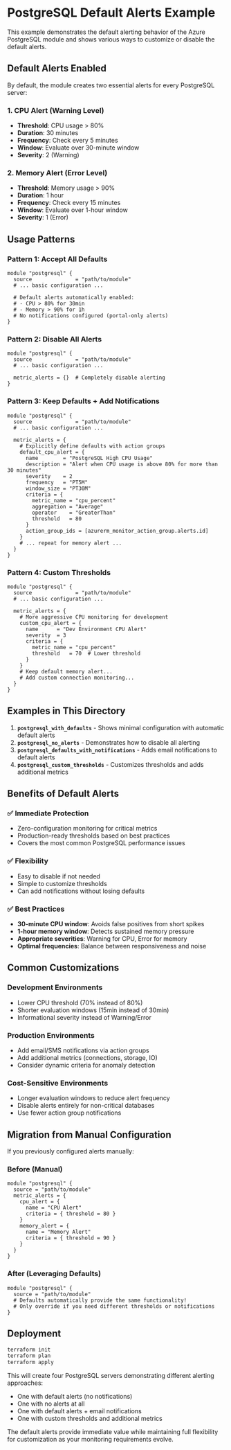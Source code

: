 # PostgreSQL Default Alerts Example

This example demonstrates the default alerting behavior of the Azure PostgreSQL module and shows various ways to customize or disable the default alerts.

## Default Alerts Enabled

By default, the module creates two essential alerts for every PostgreSQL server:

### 1. CPU Alert (Warning Level)
- **Threshold**: CPU usage > 80%
- **Duration**: 30 minutes
- **Frequency**: Check every 5 minutes
- **Window**: Evaluate over 30-minute window
- **Severity**: 2 (Warning)

### 2. Memory Alert (Error Level)
- **Threshold**: Memory usage > 90%
- **Duration**: 1 hour
- **Frequency**: Check every 15 minutes
- **Window**: Evaluate over 1-hour window
- **Severity**: 1 (Error)

## Usage Patterns

### Pattern 1: Accept All Defaults
```hcl
module "postgresql" {
  source              = "path/to/module"
  # ... basic configuration ...
  
  # Default alerts automatically enabled:
  # - CPU > 80% for 30min
  # - Memory > 90% for 1h
  # No notifications configured (portal-only alerts)
}
```

### Pattern 2: Disable All Alerts
```hcl
module "postgresql" {
  source              = "path/to/module"
  # ... basic configuration ...
  
  metric_alerts = {}  # Completely disable alerting
}
```

### Pattern 3: Keep Defaults + Add Notifications
```hcl
module "postgresql" {
  source              = "path/to/module"
  # ... basic configuration ...
  
  metric_alerts = {
    # Explicitly define defaults with action groups
    default_cpu_alert = {
      name        = "PostgreSQL High CPU Usage"
      description = "Alert when CPU usage is above 80% for more than 30 minutes"
      severity    = 2
      frequency   = "PT5M"
      window_size = "PT30M"
      criteria = {
        metric_name = "cpu_percent"
        aggregation = "Average"
        operator    = "GreaterThan"
        threshold   = 80
      }
      action_group_ids = [azurerm_monitor_action_group.alerts.id]
    }
    # ... repeat for memory alert ...
  }
}
```

### Pattern 4: Custom Thresholds
```hcl
module "postgresql" {
  source              = "path/to/module"
  # ... basic configuration ...
  
  metric_alerts = {
    # More aggressive CPU monitoring for development
    custom_cpu_alert = {
      name      = "Dev Environment CPU Alert"
      severity  = 3
      criteria = {
        metric_name = "cpu_percent"
        threshold   = 70  # Lower threshold
      }
    }
    # Keep default memory alert...
    # Add custom connection monitoring...
  }
}
```

## Examples in This Directory

1. **`postgresql_with_defaults`** - Shows minimal configuration with automatic default alerts
2. **`postgresql_no_alerts`** - Demonstrates how to disable all alerting
3. **`postgresql_defaults_with_notifications`** - Adds email notifications to default alerts
4. **`postgresql_custom_thresholds`** - Customizes thresholds and adds additional metrics

## Benefits of Default Alerts

### ✅ **Immediate Protection**
- Zero-configuration monitoring for critical metrics
- Production-ready thresholds based on best practices
- Covers the most common PostgreSQL performance issues

### ✅ **Flexibility**
- Easy to disable if not needed
- Simple to customize thresholds
- Can add notifications without losing defaults

### ✅ **Best Practices**
- **30-minute CPU window**: Avoids false positives from short spikes
- **1-hour memory window**: Detects sustained memory pressure
- **Appropriate severities**: Warning for CPU, Error for memory
- **Optimal frequencies**: Balance between responsiveness and noise

## Common Customizations

### Development Environments
- Lower CPU threshold (70% instead of 80%)
- Shorter evaluation windows (15min instead of 30min)
- Informational severity instead of Warning/Error

### Production Environments
- Add email/SMS notifications via action groups
- Add additional metrics (connections, storage, IO)
- Consider dynamic criteria for anomaly detection

### Cost-Sensitive Environments
- Longer evaluation windows to reduce alert frequency
- Disable alerts entirely for non-critical databases
- Use fewer action group notifications

## Migration from Manual Configuration

If you previously configured alerts manually:

### Before (Manual)
```hcl
module "postgresql" {
  source = "path/to/module"
  metric_alerts = {
    cpu_alert = {
      name = "CPU Alert"
      criteria = { threshold = 80 }
    }
    memory_alert = {
      name = "Memory Alert" 
      criteria = { threshold = 90 }
    }
  }
}
```

### After (Leveraging Defaults)
```hcl
module "postgresql" {
  source = "path/to/module"
  # Defaults automatically provide the same functionality!
  # Only override if you need different thresholds or notifications
}
```

## Deployment

```bash
terraform init
terraform plan
terraform apply
```

This will create four PostgreSQL servers demonstrating different alerting approaches:
- One with default alerts (no notifications)
- One with no alerts at all
- One with default alerts + email notifications
- One with custom thresholds and additional metrics

The default alerts provide immediate value while maintaining full flexibility for customization as your monitoring requirements evolve.